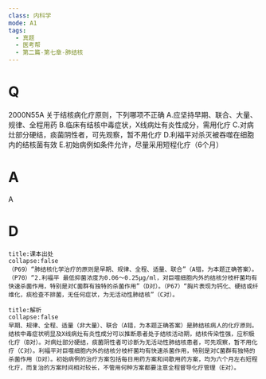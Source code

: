```yaml
---
class: 内科学
mode: A1
tags:
  - 真题
  - 医考帮
  - 第二篇-第七章-肺结核
---
```


# Q
2000N55A 关于结核病化疗原则，下列哪项不正确
A.应坚持早期、联合、大量、规律、全程用药
B.临床有结核中毒症状，X线病灶有炎性成分，需用化疗
C.对病灶部分硬结，痰菌阴性者，可先观察，暂不用化疗
D.利福平对杀灭被吞噬在细胞内的结核菌有效
E.初始病例如条件允许，尽量采用短程化疗（6个月）

# A
A
# D
```ad-note
title:课本出处
collapse:false
（P69）“肺结核化学治疗的原则是早期、规律、全程、适量、联合”（A错，为本题正确答案）。（P70）“2.利福平 最低抑菌浓度为0.06～0.25μg/ml，对巨噬细胞内外的结核分枝杆菌均有快速杀菌作用，特别是对C菌群有独特的杀菌作用”（D对）。（P67）“胸片表现为钙化、硬结或纤维化，痰检查不排菌，无任何症状，为无活动性肺结核”（C对）。
```

```ad-summary
title:解析
collapse:false
早期、规律、全程、适量（非大量）、联合（A错，为本题正确答案）是肺结核病人的化疗原则。结核中毒症状明显及X线病灶有炎性成分可以推断患者处于结核活动期，结核传染性强，应积极化疗（B对）。对病灶部分硬结，痰菌阴性者可诊断为无活动性肺结核患者，可先观察，暂不用化疗（C对）。利福平对巨噬细胞内外的结核分枝杆菌均有快速杀菌作用，特别是对C菌群有独特的杀菌作用（D对）。初始病例的治疗方案包括每日用药方案和间歇用药方案，均为六个月左右短程化疗，而复治的方案时间相对较长，不管用何种方案都要注意全程督导化疗管理（E对）。
```

